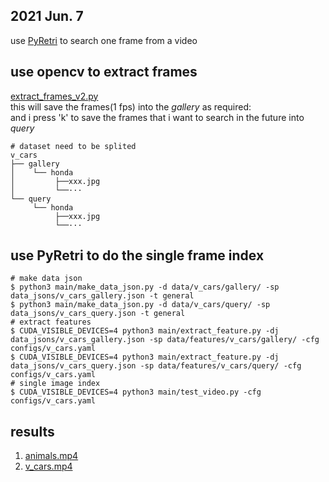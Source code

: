 2021 Jun. 7
---

use [PyRetri](https://github.com/PyRetri/PyRetri) to search one frame from a video

## use opencv to extract frames  
[extract_frames_v2.py](https://github.com/fu-yanyuan/video_retrieval/blob/main/code_training/extract_frames_v2.py)  
this will save the frames(1 fps) into the *gallery* as required:  
and i press 'k' to save the frames that i want to search in the future into *query*  
```shell
# dataset need to be splited 
v_cars
├── gallery
│    └── honda
│         ├──xxx.jpg
│         └──···
└── query
     └── honda
          ├──xxx.jpg
          └──···
```  

## use PyRetri to do the single frame index  
```shell
# make data json
$ python3 main/make_data_json.py -d data/v_cars/gallery/ -sp data_jsons/v_cars_gallery.json -t general
$ python3 main/make_data_json.py -d data/v_cars/query/ -sp data_jsons/v_cars_query.json -t general
# extract features
$ CUDA_VISIBLE_DEVICES=4 python3 main/extract_feature.py -dj data_jsons/v_cars_gallery.json -sp data/features/v_cars/gallery/ -cfg configs/v_cars.yaml
$ CUDA_VISIBLE_DEVICES=4 python3 main/extract_feature.py -dj data_jsons/v_cars_query.json -sp data/features/v_cars/query/ -cfg configs/v_cars.yaml
# single image index
$ CUDA_VISIBLE_DEVICES=4 python3 main/test_video.py -cfg configs/v_cars.yaml
```   
## results  
1. [animals.mp4]((https://www.youtube.com/watch?v=5adoTkOnBVw))
2. [v_cars.mp4](https://www.youtube.com/watch?v=q5PPNZiu52w)



